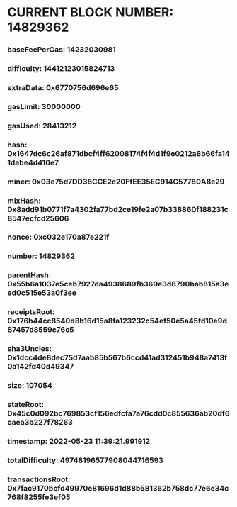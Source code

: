 # CURRENT BLOCK NUMBER: 14829362

### baseFeePerGas: 14232030981
### difficulty: 14412123015824713
### extraData: 0x6770756d696e65
### gasLimit: 30000000
### gasUsed: 28413212
### hash: 0x1647dc6c26af871dbcf4ff62008174f4f4d1f9e0212a8b66fa141dabe4d410e7
### miner: 0x03e75d7DD38CCE2e20FfEE35EC914C57780A8e29
### mixHash: 0x8add91b0771f7a4302fa77bd2ce19fe2a07b338860f188231c8547ecfcd25606
### nonce: 0xc032e170a87e221f
### number: 14829362
### parentHash: 0x55b6a1037e5ceb7927da4938689fb360e3d8790bab815a3eed0c515e53a0f3ee
### receiptsRoot: 0x176b44cc8540d8b16d15a8fa123232c54ef50e5a45fd10e9d87457d8559e76c5
### sha3Uncles: 0x1dcc4de8dec75d7aab85b567b6ccd41ad312451b948a7413f0a142fd40d49347
### size: 107054
### stateRoot: 0x45c0d092bc769853cf156edfcfa7a76cdd0c855636ab20df6caea3b227f78263
### timestamp: 2022-05-23 11:39:21.991912
### totalDifficulty: 49748196577908044716593
### transactionsRoot: 0x7fac9170bcfd49970e81696d1d88b581362b758dc77e6e34c768f8255fe3ef05

